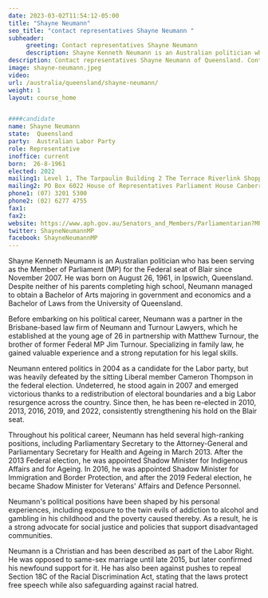```yaml
---
date: 2023-03-02T11:54:12-05:00
title: "Shayne Neumann"
seo_title: "contact representatives Shayne Neumann "
subheader:
     greeting: Contact representatives Shayne Neumann
     description: Shayne Kenneth Neumann is an Australian politician who has been serving as the Member of Parliament (MP) for the Federal seat of Blair since November 2007. 
description: Contact representatives Shayne Neumann of Queensland. Contact information for Shayne Neumann includes email address, phone number, and mailing address.
image: shayne-neumann.jpeg
video:
url: /australia/queensland/shayne-neumann/
weight: 1
layout: course_home


####candidate
name: Shayne Neumann
state:	Queensland
party:	Australian Labor Party
role: Representative
inoffice: current
born:  26-8-1961
elected: 2022
mailing1: Level 1, The Tarpaulin Building 2 The Terrace Riverlink Shopping Centre North Ipswich, QLD, 4305
mailing2: PO Box 6022 House of Representatives Parliament House Canberra ACT 2600
phone1:	(07) 3201 5300
phone2: (02) 6277 4755
fax1:
fax2:
website: https://www.aph.gov.au/Senators_and_Members/Parliamentarian?MPID=HVO
twitter: ShayneNeumannMP
facebook: ShayneNeumannMP
---
```


Shayne Kenneth Neumann is an Australian politician who has been serving as the Member of Parliament (MP) for the Federal seat of Blair since November 2007. He was born on August 26, 1961, in Ipswich, Queensland. Despite neither of his parents completing high school, Neumann managed to obtain a Bachelor of Arts majoring in government and economics and a Bachelor of Laws from the University of Queensland.

Before embarking on his political career, Neumann was a partner in the Brisbane-based law firm of Neumann and Turnour Lawyers, which he established at the young age of 26 in partnership with Matthew Turnour, the brother of former Federal MP Jim Turnour. Specializing in family law, he gained valuable experience and a strong reputation for his legal skills.

Neumann entered politics in 2004 as a candidate for the Labor party, but was heavily defeated by the sitting Liberal member Cameron Thompson in the federal election. Undeterred, he stood again in 2007 and emerged victorious thanks to a redistribution of electoral boundaries and a big Labor resurgence across the country. Since then, he has been re-elected in 2010, 2013, 2016, 2019, and 2022, consistently strengthening his hold on the Blair seat.

Throughout his political career, Neumann has held several high-ranking positions, including Parliamentary Secretary to the Attorney-General and Parliamentary Secretary for Health and Ageing in March 2013. After the 2013 Federal election, he was appointed Shadow Minister for Indigenous Affairs and for Ageing. In 2016, he was appointed Shadow Minister for Immigration and Border Protection, and after the 2019 Federal election, he became Shadow Minister for Veterans' Affairs and Defence Personnel.

Neumann's political positions have been shaped by his personal experiences, including exposure to the twin evils of addiction to alcohol and gambling in his childhood and the poverty caused thereby. As a result, he is a strong advocate for social justice and policies that support disadvantaged communities.

Neumann is a Christian and has been described as part of the Labor Right. He was opposed to same-sex marriage until late 2015, but later confirmed his newfound support for it. He has also been against pushes to repeal Section 18C of the Racial Discrimination Act, stating that the laws protect free speech while also safeguarding against racial hatred.
